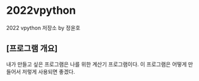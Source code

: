 # 2022vpython
2022 vpython 저장소 by 정윤호
## [프로그램 개요]
내가 만들고 싶은 프로그램은 나를 위한 계산기  프로그램이다. 이 프로그램은 어떻게 만들어서 저렇게 사용되면 좋겠다.
